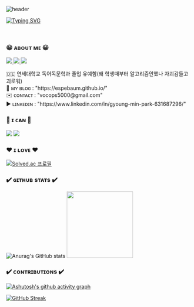 ![header](https://capsule-render.vercel.app/api?type=waving&color=gradient&height=250&section=header&text=GYOPARK&fontSize=80)

[![Typing SVG](https://readme-typing-svg.demolab.com?font=Fira+Code&pause=1000&color=000000&background=FFFFFF00&center=true&vCenter=true&random=false&width=875&height=25&lines=as+known+as+Espebaum)](https://git.io/typing-svg)

<br/>


### 😀 ᴀʙᴏᴜᴛ ᴍᴇ 😀

<div>
    <a href="https://espebaum.github.io/">
        <img src="https://img.shields.io/badge/Github%20Page-black?style=for-the-badge&logo=github">
    </a>
    <a href="mailto:vocops5000@gmail.com">
      <img src="https://img.shields.io/badge/Gmail-D14836?style=for-the-badge&logo=gmail&logoColor=white&link=mailto:vocops5000@gmail.com"/>
    </a>
        <a href="mailto:vocops5000@gmail.com">
      <img src="https://img.shields.io/badge/LinkedIn-white?style=for-the-badge&logo=linkedin&color=%230A66C2"/>
    </a>
</div>

<p>
  🇩🇪 연세대학교 독어독문학과 졸업 유예함(왜 학생때부터 알고리즘안했나 자괴감들고괴로워)<br/>
  🍉 ᴍʏ ʙʟᴏɢ : "https://espebaum.github.io/"<br/>
  ✉️ ᴄᴏɴᴛᴀᴄᴛ  : "vocops5000@gmail.com"<br/>
  ▶ ʟɪɴᴋᴇᴅɪɴ : "https://www.linkedin.com/in/gyoung-min-park-631687296/"
</p>

### 💚 ɪ ᴄᴀɴ 💚
<div>
<img src="https://img.shields.io/badge/C%2B%2B-blue?style=for-the-badge&logo=cplusplus"/>
<img src="https://img.shields.io/badge/Javascript-FFFF00?style=for-the-badge&logo=javascript&logoColor=black" />
</div>

### ❤ ɪ ʟᴏᴠᴇ ❤
[![Solved.ac 프로필](http://mazassumnida.wtf/api/v2/generate_badge?boj=espebaum)](https://solved.ac/espebaum)

### ✔️ ɢɪᴛʜᴜʙ sᴛᴀᴛs ✔️
![Anurag's GitHub stats](https://github-readme-stats.vercel.app/api?username=espebaum&show_icons=true&theme=radical)
<img height="180em" src="https://github-readme-stats.vercel.app/api/top-langs/?username=Espebaum&layout=compact&bg_color=30,e96443,904e95&title_color=fff&text_color=fff">

### ✔️ ᴄᴏɴᴛʀɪʙᴜᴛɪᴏɴs ✔️
[![Ashutosh's github activity graph](https://github-readme-activity-graph.vercel.app/graph?username=Espebaum&theme=react&custom_title=힘내서%20커밋)](https://github.com/ashutosh00710/github-readme-activity-graph)

[![GitHub Streak](https://streak-stats.demolab.com/?user=Espebaum&theme=nord&card_width=500&date_format=%5BY%20%5DM%20j)](https://git.io/streak-stats)

